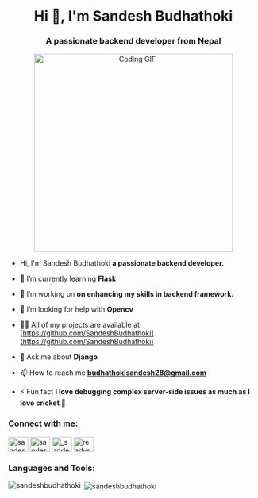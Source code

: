 
<h1 align="center">Hi 👋, I'm Sandesh Budhathoki</h1>
<h3 align="center">A passionate backend developer from Nepal</h3>

<p align="center">
  <img src="coding.gif" alt="Coding GIF" width="400"/>
</p>

- Hi, I'm Sandesh Budhathoki **a passionate backend developer.**

- 🌱 I’m currently learning **Flask**

- 👯 I’m working on **on enhancing my skills in backend framework.**

- 🤝 I’m looking for help with **Opencv**

- 👨‍💻 All of my projects are available at [https://github.com/SandeshBudhathoki](https://github.com/SandeshBudhathoki)

- 💬 Ask me about **Django**

- 📫 How to reach me **budhathokisandesh28@gmail.com**

- ⚡ Fun fact **I love debugging complex server-side issues as much as I love cricket 🏏**

<h3 align="left">Connect with me:</h3>
<p align="left">
<a href="https://linkedin.com/in/sandesh budhathoki" target="blank"><img align="center" src="https://raw.githubusercontent.com/rahuldkjain/github-profile-readme-generator/master/src/images/icons/Social/linked-in-alt.svg" alt="sandesh budhathoki" height="30" width="40" /></a>
<a href="https://fb.com/sandesh budhathoki" target="blank"><img align="center" src="https://raw.githubusercontent.com/rahuldkjain/github-profile-readme-generator/master/src/images/icons/Social/facebook.svg" alt="sandesh budhathoki" height="30" width="40" /></a>
<a href="https://instagram.com/_sandesh_budhathoki_" target="blank"><img align="center" src="https://raw.githubusercontent.com/rahuldkjain/github-profile-readme-generator/master/src/images/icons/Social/instagram.svg" alt="_sandesh_budhathoki_" height="30" width="40" /></a>
<a href="https://discord.gg/readyscale" target="blank"><img align="center" src="https://raw.githubusercontent.com/rahuldkjain/github-profile-readme-generator/master/src/images/icons/Social/discord.svg" alt="readyscale" height="30" width="40" /></a>
</p>

<h3 align="left">Languages and Tools:</h3>
<p align="left"> 
  <!-- your tools remain unchanged -->
</p>

<p><img align="left" src="https://github-readme-stats.vercel.app/api/top-langs?username=sandeshbudhathoki&show_icons=true&locale=en&layout=compact" alt="sandeshbudhathoki" /></p>

<p>&nbsp;<img align="center" src="https://github-readme-stats.vercel.app/api?username=sandeshbudhathoki&show_icons=true&locale=en" alt="sandeshbudhathoki" /></p>
